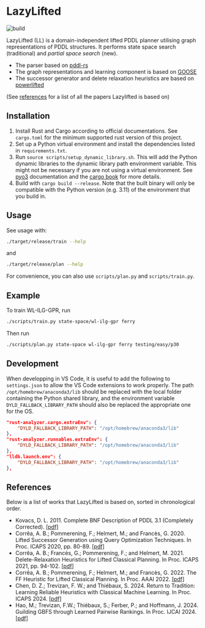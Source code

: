 # LazyLifted

![build](https://github.com/Thyroidr/lazylifted/actions/workflows/build.yml/badge.svg)

LazyLifted (LL) is a domain-independent lifted PDDL planner utilising graph
representations of PDDL structures. It performs state space search (traditional)
and *partial space search* (new).

- The parser based on [pddl-rs](https://github.com/sunsided/pddl-rs)
- The graph representations and learning component is based on
  [GOOSE](https://github.com/DillonZChen/goose)
- The successor generator and delete relaxation heuristics are based on
  [powerlifted](https://github.com/abcorrea/powerlifted)

(See [references](#references) for a list of all the papers Lazylifted is based
on)

## Installation

1. Install Rust and Cargo according to official documentations. See `cargo.toml`
   for the minimum supported rust version of this project.
2. Set up a Python virtual environment and install the dependencies listed in
   `requirements.txt`.
3. Run `source scripts/setup_dynamic_library.sh`. This will add the Python dynamic
   libraries to the dynamic library path environment variable. This might not be
   necessary if you are not using a virtual environment. See
    [pyo3](https://pyo3.rs/v0.15.0/building_and_distribution.html#dynamically-embedding-the-python-interpreter)
    documentation and the [cargo book](https://doc.rust-lang.org/cargo/reference/environment-variables.html#dynamic-library-paths)
    for more details.
4. Build with `cargo build --release`. Note that the built binary will only be
   compatible with the Python version (e.g. 3.11) of the environment that you
   build in.

## Usage

See usage with:

```bash
./target/release/train --help
```

and

```bash
./target/release/plan --help
```

For convenience, you can also use `scripts/plan.py` and `scripts/train.py`.

## Example

To train WL-ILG-GPR, run

```bash
./scripts/train.py state-space/wl-ilg-gpr ferry
```

Then run

```bash
./scripts/plan.py state-space wl-ilg-gpr ferry testing/easy/p30
```

## Development

When developping in VS Code, it is useful to add the following to
`settings.json` to allow the VS Code extensions to work properly. The path
`/opt/homebrew/anaconda3/lib` should be replaced with the local folder
containing the Python shared library, and the environment variable
`DYLD_FALLBACK_LIBRARY_PATH` should also be replaced the appropriate one for the
OS.

```json
"rust-analyzer.cargo.extraEnv": {
    "DYLD_FALLBACK_LIBRARY_PATH": "/opt/homebrew/anaconda3/lib"
},
"rust-analyzer.runnables.extraEnv": {
    "DYLD_FALLBACK_LIBRARY_PATH": "/opt/homebrew/anaconda3/lib"
},
"lldb.launch.env": {
    "DYLD_FALLBACK_LIBRARY_PATH": "/opt/homebrew/anaconda3/lib"
},
```

## References

Below is a list of works that LazyLifted is based on, sorted in chronological
order.

- Kovacs, D. L. 2011. Complete BNF Description of PDDL 3.1 (Completely
  Corrected).
  [[pdf]](https://helios.hud.ac.uk/scommv/IPC-14/repository/kovacs-pddl-3.1-2011.pdf)
- Corrêa, A. B.; Pommerening, F.; Helmert, M.; and Francès, G. 2020. Lifted
  Successor Generation using Query Optimization Techniques. In Proc. ICAPS 2020,
  pp. 80-89. [[pdf]](https://ai.dmi.unibas.ch/papers/correa-et-al-icaps2020.pdf)
- Corrêa, A. B.; Francès, G.; Pommerening, F.; and Helmert, M. 2021.
  Delete-Relaxation Heuristics for Lifted Classical Planning. In Proc. ICAPS
  2021, pp. 94-102.
  [[pdf]](https://ai.dmi.unibas.ch/papers/correa-et-al-icaps2021.pdf)
- Corrêa, A. B.; Pommerening, F.; Helmert, M.; and Francès, G. 2022. The FF
  Heuristic for Lifted Classical Planning. In Proc. AAAI 2022.
  [[pdf]](https://ai.dmi.unibas.ch/papers/correa-et-al-aaai2022.pdf)
- Chen, D. Z.; Trevizan, F. W.; and Thiébaux, S. 2024. Return to Tradition:
  Learning Reliable Heuristics with Classical Machine Learning. In Proc. ICAPS
  2024. [[pdf]](https://openreview.net/pdf?id=zVO8ZRIg7Q)
- Hao, M.; Trevizan, F.W.; Thiébaux, S.; Ferber, P.; and Hoffmann, J. 2024.
  Guilding GBFS through Learned Pairwise Rankings. In Proc. IJCAI 2024.
  [[pdf]](https://felipe.trevizan.org/papers/hao24:ranking.pdf)
